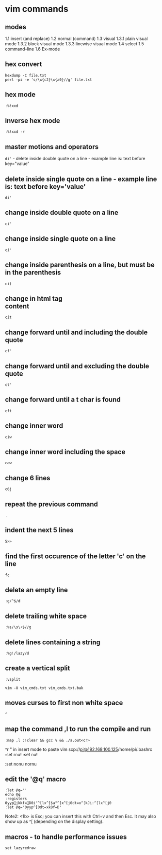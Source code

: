 # vim commands

## modes
1.1 insert (and replace)
1.2 normal (command)
1.3 visual
1.3.1 plain visual mode
1.3.2 block visual mode
1.3.3 linewise visual mode
1.4 select
1.5 command-line
1.6 Ex-mode

## hex convert
```
hexdump -C file.txt
perl -pi -e 's/\x{c2}\x{a0}//g' file.txt
```

## hex mode
```
:%!xxd
```

## inverse hex mode
```
:%!xxd -r
```

## master motions and operators
`di"` - delete inside double quote on a line - example line is: text before key="value"

## delete inside single quote on a line - example line is: text before key='value'
```
di'
```

## change inside double quote on a line
```
ci"
```

## change inside single quote on a line
```
ci'
```

## change inside parenthesis on a line, but must be in the parenthesis
```
ci(
```

## change in html tag <div>content</div>
```
cit
```

## change forward until and including the double quote
```
cf"
```

## change forward until and excluding the double quote
```
ct"
```

## change forward until a t char is found
```
cft
```

## change inner word
```
ciw
```

## change inner word including the space
```
caw
```

## change 6 lines
```
c6j
```

## repeat the previous command
```
.
```

## indent the next 5 lines
```
5>>
```

## find the first occurence of the letter 'c' on the line
```
fc
```

## delete an empty line
```
:g/^$/d
```

## delete trailing white space
```
:%s/\s\+$//g
```

## delete lines containing a string
```
:%g!/lazy/d
```

## create a vertical split
```
:vsplit
```

```
vim -O vim_cmds.txt vim_cmds.txt.bak
```

## moves curses to first non white space
```
^
```

## map the command ,l to run the compile and run
```
:map ,l :!clear && gcc % && ./a.out<cr>
```

^r <register> " in insert mode to paste
vim scp://pi@192.168.100.125/home/pi/.bashrc
:set rnu!
:set nu!

:set nonu nornu

## edit the '@q' macro
```
:let @q=''
echo @q
:registers
0yypjkkf=D0i"^[lx^[$a"^[x^[j0dt=x^[kJi:^[lx^[j0
:let @q='0yyp^[0dt=xk0f=D'

```
Note2: <1b> is Esc; you can insert this with Ctrl+v and then Esc. It may also show up as ^[ (depending on the display setting).

## macros - to handle performance issues
```
set lazyredraw
```
